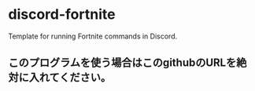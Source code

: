 # discord-fortnite
Template for running Fortnite commands in Discord.  

## このプログラムを使う場合はこのgithubのURLを絶対に入れてください。
